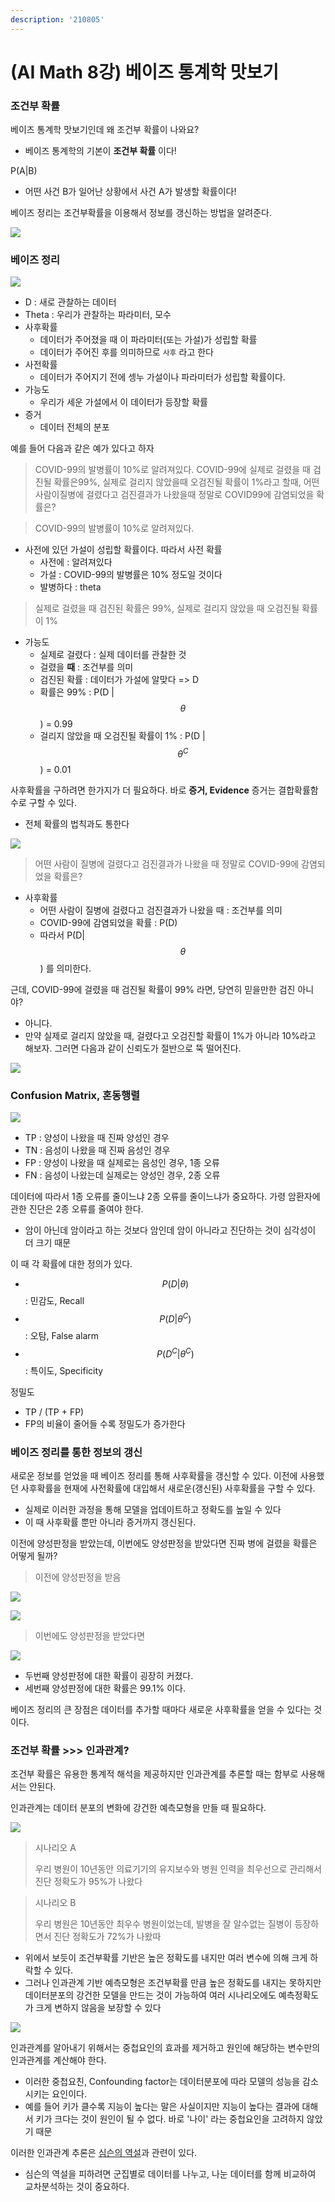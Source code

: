 ```yaml
---
description: '210805'
---
```


# \(AI Math 8강\) 베이즈 통계학 맛보기

### 조건부 확률

베이즈 통계학 맛보기인데 왜 조건부 확률이 나와요?

* 베이즈 통계학의 기본이 **조건부 확률** 이다!

P\(A\|B\)

* 어떤 사건 B가 일어난 상황에서 사건 A가 발생할 확률이다!

베이즈 정리는 조건부확률을 이용해서 정보를 갱신하는 방법을 알려준다.

![](../../../../.gitbook/assets/image%20%28751%29.png)



### 베이즈 정리

![](../../../../.gitbook/assets/image%20%28754%29.png)

* D : 새로 관찰하는 데이터
* Theta : 우리가 관찰하는 파라미터, 모수
* 사후확률
  * 데이터가 주어졌을 때 이 파라미터\(또는 가설\)가 성립할 확률
  * 데이터가 주어진 후를 의미하므로 `사후` 라고 한다
* 사전확률
  * 데이터가 주어지기 전에 셍누 가설이나 파라미터가 성립할 확률이다.
* 가능도
  * 우리가 세운 가설에서 이 데이터가 등장할 확률
* 증거
  * 데이터 전체의 분포



예를 들어 다음과 같은 예가 있다고 하자

> COVID-99의 발병률이 10%로 알려져있다. COVID-99에 실제로 걸렸을 때 검진될 확률은99%, 실제로 걸리지 않았을때 오검진될 확률이 1%라고 할때, 어떤사람이질병에 걸렸다고 검진결과가 나왔을때 정말로 COVID99에 감염되었을 확률은?

> COVID-99의 발병률이 10%로 알려져있다.

* 사전에 있던 가설이 성립할 확률이다. 따라서 사전 확률
  * 사전에 : 알려져있다
  * 가설 : COVID-99의 발병률은 10% 정도일 것이다
  * 발병하다 : theta

> 실제로 걸렸을 때 검진된 확률은 99%, 실제로 걸리지 않았을 때 오검진될 확률이 1%

* 가능도
  * 실제로 걸렸다 : 실제 데이터를 관찰한 것
  * 걸렸을 **때** : 조건부를 의미
  * 검진된 확률 :  데이터가 가설에 알맞다 =&gt; D
  * 확률은 99% : P\(D \|$$\theta$$\) = 0.99
  * 걸리지 않았을 때 오검진될 확률이 1% :  P\(D \|$$\theta^C$$\) = 0.01

사후확률을 구하려면 한가지가 더 필요하다. 바로 **증거, Evidence** 증거는 결합확률함수로 구할 수 있다.

* 전체 확률의 법칙과도 통한다

![](../../../../.gitbook/assets/image%20%28771%29.png)

> 어떤 사람이 질병에 걸렸다고 검진결과가 나왔을 때 정말로 COVID-99에 감염되었을 확률은?

* 사후확률
  * 어떤 사람이 질병에 걸렸다고 검진결과가 나왔을 때 : 조건부를 의미
  * COVID-99에 감염되었을 확률 : P\(D\)
  * 따라서 P\(D\|$$\theta$$\) 를 의미한다.

근데, COVID-99에 걸렸을 때 검진될 확률이 99% 라면, 당연히 믿을만한 검진 아니야?

* 아니다.
* 만약 실제로 걸리지 않았을 때, 걸렸다고 오검진할 확률이 1%가 아니라 10%라고 해보자. 그러면 다음과 같이 신뢰도가 절반으로 뚝 떨어진다.

![](../../../../.gitbook/assets/image%20%28776%29.png)

### Confusion Matrix, 혼동행렬

![](../../../../.gitbook/assets/image%20%28769%29.png)

* TP : 양성이 나왔을 때 진짜 양성인 경우
* TN : 음성이 나왔을 때 진짜 음성인 경우
* FP : 양성이 나왔을 때 실제로는 음성인 경우, 1종 오류
* FN : 음성이 나왔는데 실제로는 양성인 경우, 2종 오류

데이터에 따라서 1종 오류를 줄이느냐 2종 오류를 줄이느냐가 중요하다. 가령 암환자에 관한 진단은 2종 오류를 줄여야 한다.

* 암이 아닌데 암이라고 하는 것보다 암인데 암이 아니라고 진단하는 것이 심각성이 더 크기 때문

이 때 각 확률에 대한 정의가 있다.

* $$ P(D|\theta) $$: 민감도, Recall
* $$ P(D|\theta^C) $$: 오탐, False alarm
* $$ P(D^C|\theta^C) $$: 특이도, Specificity

정밀도

* TP / \(TP + FP\)
* FP의 비율이 줄어들 수록 정밀도가 증가한다



### 베이즈 정리를 통한 정보의 갱신

새로운 정보를 얻었을 때 베이즈 정리를 통해 사후확률을 갱신할 수 있다. 이전에 사용했던 사후확률을 현재에 사전확률에 대입해서 새로운\(갱신된\) 사후확률을 구할 수 있다.

* 실제로 이러한 과정을 통해 모델을 업데이트하고 정확도를 높일 수 있다
* 이 때 사후확률 뿐만 아니라 증거까지 갱신된다.



이전에 양성판정을 받았는데, 이번에도 양성판정을 받았다면 진짜 병에 걸렸을 확률은 어떻게 될까?

> 이전에 양성판정을 받음

![](../../../../.gitbook/assets/image%20%28755%29.png)

![](../../../../.gitbook/assets/image%20%28779%29.png)

> 이번에도 양성판정을 받았다면

![](../../../../.gitbook/assets/image%20%28778%29.png)

* 두번째 양성판정에 대한 확률이 굉장히 커졌다.
* 세번째 양성판정에 대한 확률은 99.1% 이다.



베이즈 정리의 큰 장점은 데이터를 추가할 때마다 새로운 사후확률을 얻을 수 있다는 것이다.



### 조건부 확률 &gt;&gt;&gt; 인과관계?

조건부 확률은 유용한 통계적 해석을 제공하지만 인과관계를 추론할 때는 함부로 사용해서는 안된다.

인과관계는 데이터 분포의 변화에 강건한 예측모형을 만들 때 필요하다.

![](../../../../.gitbook/assets/image%20%28763%29.png)

> 시나리오 A
>
> 우리 병원이 10년동안 의료기기의 유지보수와 병원 인력을 최우선으로 관리해서 진단 정확도가 95%가 나왔다

> 시나리오 B
>
> 우리 병원은 10년동안 최우수 병원이었는데, 발병을 잘 알수없는 질병이 등장하면서 진단 정확도가 72%가 나왔따

* 위에서 보듯이 조건부확률 기반은 높은 정확도를 내지만 여러 변수에 의해 크게 하락할 수 있다.
* 그러나 인과관계 기반 예측모형은 조건부확률 만큼 높은 정확도를 내지는 못하지만 데이터분포의 강건한 모델을 만드는 것이 가능하여 여러 시나리오에도 예측정확도가 크게 변하지 않음을 보장할 수 있다

![](../../../../.gitbook/assets/image%20%28770%29.png)

인과관계를 알아내기 위해서는 중첩요인의 효과를 제거하고 원인에 해당하는 변수만의 인과관계를 계산해야 한다.

* 이러한 중첩요친, Confounding factor는 데이터분포에 따라 모델의 성능을 감소시키는 요인이다.
* 예를 들어 키가 클수록 지능이 높다는 말은 사실이지만 지능이 높다는 결과에 대해서 키가 크다는 것이 원인이 될 수 없다. 바로 '나이' 라는 중첩요인을 고려하지 않았기 때문

이러한 인과관계 추론은 [심슨의 역설](https://namu.wiki/w/%EC%8B%AC%EC%8A%A8%EC%9D%98%20%EC%97%AD%EC%84%A4)과 관련이 있다.

* 심슨의 역설을 피하려면 군집별로 데이터를 나누고, 나눈 데이터를 함께 비교하여 교차분석하는 것이 중요하다.



 









